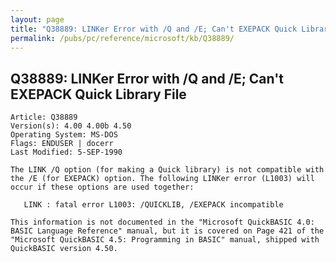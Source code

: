 ```yaml
---
layout: page
title: "Q38889: LINKer Error with /Q and /E; Can't EXEPACK Quick Library File"
permalink: /pubs/pc/reference/microsoft/kb/Q38889/
---
```


## Q38889: LINKer Error with /Q and /E; Can't EXEPACK Quick Library File

	Article: Q38889
	Version(s): 4.00 4.00b 4.50
	Operating System: MS-DOS
	Flags: ENDUSER | docerr
	Last Modified: 5-SEP-1990
	
	The LINK /Q option (for making a Quick library) is not compatible with
	the /E (for EXEPACK) option. The following LINKer error (L1003) will
	occur if these options are used together:
	
	   LINK : fatal error L1003: /QUICKLIB, /EXEPACK incompatible
	
	This information is not documented in the "Microsoft QuickBASIC 4.0:
	BASIC Language Reference" manual, but it is covered on Page 421 of the
	"Microsoft QuickBASIC 4.5: Programming in BASIC" manual, shipped with
	QuickBASIC version 4.50.
